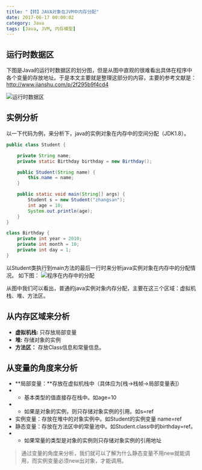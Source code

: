 ```yaml
---
title: "【转】JAVA对象在JVM中内存分配"
date: 2017-06-17 00:00:02
category: Java
tags: [Java, JVM, 内存模型]
---
```



## 运行时数据区

下图是Java的运行时数据区的划分图，但是从图中直观的很难看出具体在程序中各个变量的存放地址。于是本文主要就是整理这部分的内容，主要的参考文献是：<http://www.jianshu.com/p/2f295b9f4cd4>

![运行时数据区](http://oi46mo3on.bkt.clouddn.com/10_deep_in_jvm/jvm_runtime_data_area.png)

## 实例分析

以一下代码为例，来分析下，java的实例对象在内存中的空间分配（JDK1.8）。


```java
public class Student {

    private String name;
    private static Birthday birthday = new Birthday();

    public Student(String name) {
        this.name = name;
    }

    public static void main(String[] args) {
        Student s = new Student("zhangsan");
        int age = 10;
        System.out.println(age);
    }
}

class Birthday {
    private int year = 2010;
    private int month = 10;
    private int day = 1;
}
```

以Student类执行到main方法的最后一行时来分析java实例对象在内存中的分配情况。
如下图：
![程序在内存中的分配](http://wx2.sinaimg.cn/mw1024/9d2c4511gy1fgobvom3soj20ig0c7t9a.jpg)

从图中我们可以看出，普通的java实例对象内存分配，主要在这三个区域：虚拟机栈、堆、方法区。

## 从内存区域来分析

- **虚拟机栈:** 只存放局部变量
- **堆:** 存储对象的实例
- **方法区：** 存放Class信息和常量信息。

## 从变量的角度来分析

- **局部变量：**存放在虚拟机栈中（具体应为[栈->栈帧->局部变量表]）
- - 基本类型的值直接存在栈中。如age=10
- - 如果是对象的实例，则只存储对象实例的引用。如s=ref
- 实例变量：存放在堆中的对象实例中。如Student的实例变量 name=ref
- 静态变量：存放在方法区中的常量池中。如Student.class中的birthday=ref。
- - 如果常量的类型是对象的实例则只存储对象实例的引用地址

> 通过变量的角度来分析，我们就可以了解为什么静态变量不用new就能调用，而实例变量必须new出对象，才能调用。
